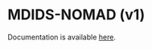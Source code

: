 # MDIDS-NOMAD (v1)

Documentation is available [here](https://github.com/Tinynja/MDIDS-NOMAD_v1/blob/master/Optimizing%20MDIDS%20with%20NOMAD%20(v1).pdf).
